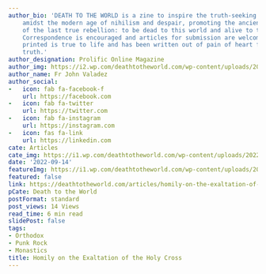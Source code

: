 ```yaml
---
author_bio: 'DEATH TO THE WORLD is a zine to inspire the truth-seeking and soul searching
    amidst the modern age of nihilism and despair, promoting the ancient principles
    of the last true rebellion: to be dead to this world and alive to the other world.
    Correspondence is encouraged and articles for submission are welcomed. Each article
    printed is true to life and has been written out of pain of heart for love of
    truth.'
author_designation: Prolific Online Magazine
author_img: https://i2.wp.com/deathtotheworld.com/wp-content/uploads/2014/06/dttw1.jpg
author_name: Fr John Valadez
author_social:
-   icon: fab fa-facebook-f
    url: https://facebook.com
-   icon: fab fa-twitter
    url: https://twitter.com
-   icon: fab fa-instagram
    url: https://instagram.com
-   icon: fas fa-link
    url: https://linkedin.com
cate: Articles
cate_img: https://i1.wp.com/deathtotheworld.com/wp-content/uploads/2022/09/f-holycross.jpg?resize=1140%2C663&ssl=1
date: '2022-09-14'
featureImg: https://i1.wp.com/deathtotheworld.com/wp-content/uploads/2022/09/f-holycross.jpg?resize=1140%2C663&ssl=1
featured: false
link: https://deathtotheworld.com/articles/homily-on-the-exaltation-of-the-holy-cross/
pCate: Death to the World
postFormat: standard
post_views: 14 Views
read_time: 6 min read
slidePost: false
tags:
- Orthodox
- Punk Rock
- Monastics
title: Homily on the Exaltation of the Holy Cross
---
```

